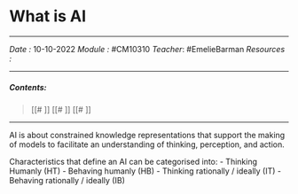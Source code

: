 # What is AI
---
*Date :*  10-10-2022 
*Module :* #CM10310 
*Teacher*: #EmelieBarman
*Resources :*

---
##### Contents: 
> [[# ]]
> [[# ]]
> [[# ]]
> 
--- 

AI is about constrained knowledge representations that support the making of models to facilitate an understanding of thinking, perception, and action.

Characteristics that define an AI can be categorised into: 
	- Thinking Humanly (HT)
	- Behaving humanly (HB)
	- Thinking rationally / ideally (IT)
	- Behaving rationally / ideally (IB)